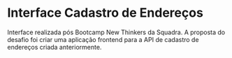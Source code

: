 # Interface Cadastro de Endereços
Interface realizada pós Bootcamp New Thinkers da Squadra.
A proposta do desafio foi criar uma aplicação frontend para a API de cadastro de endereços criada anteriormente. 
